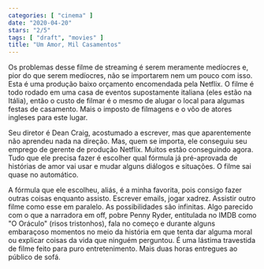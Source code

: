 ```yaml
---
categories: [ "cinema" ]
date: "2020-04-20"
stars: "2/5"
tags: [ "draft", "movies" ]
title: "Um Amor, Mil Casamentos"
---
```

Os problemas desse filme de streaming é serem meramente medíocres
e, pior do que serem medíocres, não se importarem nem um pouco com
isso. Esta é uma produção baixo orçamento encomendada pela Netflix. O
filme é todo rodado em uma casa de eventos supostamente italiana (eles
estão na Itália), então o custo de filmar é o mesmo de alugar o
local para algumas festas de casamento. Mais o imposto de filmagens e
o vôo de atores ingleses para este lugar.

Seu diretor é Dean Craig, acostumado a escrever, mas que aparentemente
não aprendeu nada na direção. Mas, quem se importa, ele conseguiu seu
emprego de gerente de produção Netflix. Muitos estão conseguindo
agora. Tudo que ele precisa fazer é escolher qual fórmula já
pré-aprovada de histórias de amor vai usar e mudar alguns diálogos
e situações. O filme sai quase no automático.

A fórmula que ele escolheu, aliás, é a minha favorita, pois
consigo fazer outras coisas enquanto assisto. Escrever emails, jogar
xadrez. Assistir outro filme como esse em paralelo. As possibilidades são
infinitas. Algo parecido com o que a narradora em off, pobre Penny Ryder,
entitulada no IMDB como "O Oráculo" (risos tristonhos), fala no começo
e durante alguns embaraçoso momentos no meio da história em que tenta
dar alguma moral ou explicar coisas da vida que ninguém perguntou. É
uma lástima travestida de filme feito para puro entretenimento. Mais
duas horas entregues ao público de sofá.
